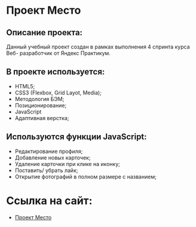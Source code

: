 # Проект Место

## Описание проекта:
Данный учебный проект создан в рамках выполнения 4 спринта курса Веб- разработчик от Яндекс Практикум.

## В проекте используется:

* HTML5;
* CSS3 (Flexbox, Grid Layot, Media);
* Методология БЭМ;
* Позиционирование;
* JavaScript
* Адаптивная верстка;

## Используются функции JavaScript:

* Редактирование профиля;
* Добавление новых карточек;
* Удаление карточки при клике на иконку;
* Поставить/ убрать лайк;
* Открытие фотографий в полном размере с названием;

# Ссылка на сайт:

* [ Проект Место](https://pnzdmd.github.io/mesto/ "Я проект Место!")